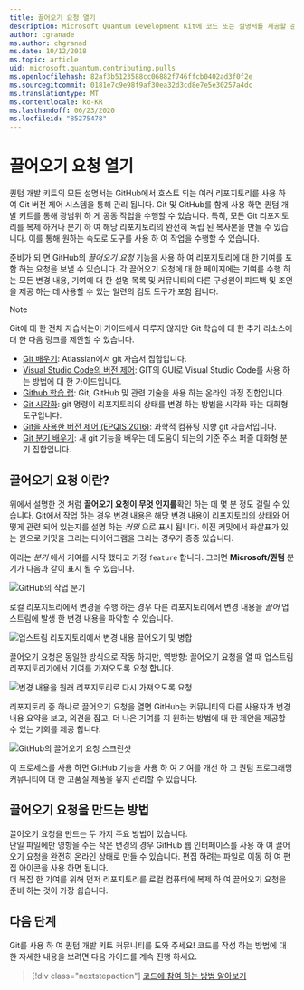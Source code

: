 ```yaml
---
title: 끌어오기 요청 열기
description: Microsoft Quantum Development Kit에 코드 또는 설명서를 제공할 준비가 되 면 GitHub 끌어오기 요청을 제출 하는 방법에 대해 알아봅니다.
author: cgranade
ms.author: chgranad
ms.date: 10/12/2018
ms.topic: article
uid: microsoft.quantum.contributing.pulls
ms.openlocfilehash: 82af3b5123588cc06882f746ffcb0402ad3f0f2e
ms.sourcegitcommit: 0181e7c9e98f9af30ea32d3cd8e7e5e30257a4dc
ms.translationtype: MT
ms.contentlocale: ko-KR
ms.lasthandoff: 06/23/2020
ms.locfileid: "85275478"
---
```

# <a name="opening-pull-requests"></a>끌어오기 요청 열기 #

퀀텀 개발 키트의 모든 설명서는 GitHub에서 호스트 되는 여러 리포지토리를 사용 하 여 Git 버전 제어 시스템을 통해 관리 됩니다.
Git 및 GitHub를 함께 사용 하면 퀀텀 개발 키트를 통해 광범위 하 게 공동 작업을 수행할 수 있습니다.
특히, 모든 Git 리포지토리를 복제 하거나 분기 하 여 해당 리포지토리의 완전히 독립 된 복사본을 만들 수 있습니다.
이를 통해 원하는 속도로 도구를 사용 하 여 작업을 수행할 수 있습니다.

준비가 되 면 GitHub의 _끌어오기 요청_ 기능을 사용 하 여 리포지토리에 대 한 기여를 포함 하는 요청을 보낼 수 있습니다.
각 끌어오기 요청에 대 한 페이지에는 기여를 수행 하는 모든 변경 내용, 기여에 대 한 설명 목록 및 커뮤니티의 다른 구성원이 피드백 및 조언을 제공 하는 데 사용할 수 있는 일련의 검토 도구가 포함 됩니다.

> [!NOTE]
> Git에 대 한 전체 자습서는이 가이드에서 다루지 않지만 Git 학습에 대 한 추가 리소스에 대 한 다음 링크를 제안할 수 있습니다.
>
> - [Git 배우기](https://www.atlassian.com/git): Atlassian에서 git 자습서 집합입니다.
> - [Visual Studio Code의 버전 제어](https://code.visualstudio.com/docs/editor/versioncontrol): GIT의 GUI로 Visual Studio Code를 사용 하는 방법에 대 한 가이드입니다.
> - [Github 학습 랩](https://lab.github.com/): Git, GitHub 및 관련 기술을 사용 하는 온라인 과정 집합입니다.
> - [Git 시각화](https://git-school.github.io/visualizing-git/): git 명령이 리포지토리의 상태를 변경 하는 방법을 시각화 하는 대화형 도구입니다.
> - [Git을 사용한 버전 제어 (EPQIS 2016)](https://nbviewer.jupyter.org/github/QuinnPhys/PythonWorkshop-science/blob/master/lecture-1-scicomp-tools-part1.ipynb#Version-Control-with-Git-(50-Minutes)): 과학적 컴퓨팅 지향 git 자습서입니다.
> - [Git 분기 배우기](https://learngitbranching.js.org/): 새 git 기능을 배우는 데 도움이 되는의 기준 주소 퍼즐 대화형 분기 집합입니다.

## <a name="what-is-a-pull-request"></a>끌어오기 요청 이란? ##

위에서 설명한 것 처럼 **끌어오기 요청이 무엇 인지를**확인 하는 데 몇 분 정도 걸릴 수 있습니다.
Git에서 작업 하는 경우 변경 내용은 해당 변경 내용이 리포지토리의 상태와 어떻게 관련 되어 있는지를 설명 하는 _커밋_ 으로 표시 됩니다.
이전 커밋에서 화살표가 있는 원으로 커밋을 그리는 다이어그램을 그리는 경우가 종종 있습니다.

이라는 _분기_ 에서 기여를 시작 했다고 가정 `feature` 합니다.
그러면 **Microsoft/퀀텀** 분기가 다음과 같이 표시 될 수 있습니다.

![GitHub의 작업 분기](~/media/git-workflow-step0.png)

로컬 리포지토리에서 변경을 수행 하는 경우 다른 리포지토리에서 변경 내용을 _끌어_ 업스트림에 발생 한 변경 내용을 파악할 수 있습니다.

![업스트림 리포지토리에서 변경 내용 끌어오기 및 병합](~/media/git-workflow-step1.png)

끌어오기 요청은 동일한 방식으로 작동 하지만, 역방향: 끌어오기 요청을 열 때 업스트림 리포지토리가에서 기여를 가져오도록 요청 합니다.

![변경 내용을 원래 리포지토리로 다시 가져오도록 요청](~/media/git-workflow-step2.png)

리포지토리 중 하나로 끌어오기 요청을 열면 GitHub는 커뮤니티의 다른 사용자가 변경 내용 요약을 보고, 의견을 잡고, 더 나은 기여를 지 원하는 방법에 대 한 제안을 제공할 수 있는 기회를 제공 합니다.

![GitHub의 끌어오기 요청 스크린샷](~/media/pull-request-header.png)

이 프로세스를 사용 하면 GitHub 기능을 사용 하 여 기여를 개선 하 고 퀀텀 프로그래밍 커뮤니티에 대 한 고품질 제품을 유지 관리할 수 있습니다.

## <a name="how-to-make-a-pull-request"></a>끌어오기 요청을 만드는 방법 ##

끌어오기 요청을 만드는 두 가지 주요 방법이 있습니다.  
단일 파일에만 영향을 주는 작은 변경의 경우 GitHub 웹 인터페이스를 사용 하 여 끌어오기 요청을 완전히 온라인 상태로 만들 수 있습니다. 편집 하려는 파일로 이동 하 여 편집 아이콘을 사용 하면 됩니다.  
더 복잡 한 기여를 위해 먼저 리포지토리를 로컬 컴퓨터에 복제 하 여 끌어오기 요청을 준비 하는 것이 가장 쉽습니다.

<!--
### Using the Web Interface ###

**TODO**

### Command-Line and GitHub Flow ###

Most of the time, it's easier to prepare a pull request on your own computer; that makes it easier to work incrementally, and to test your changes.
If you haven't already done so, the first step is to _fork_ the repository that you'd like to contribute to.
Forking makes a complete clone of the original repository, but under your GitHub account instead of under [Microsoft](http://github.com/Microsoft/) or [MicrosoftDocs](http://github.com/MicrosoftDocs/).
This way, you can edit your personal fork to your heart's content before making a pull request for your work.

**TODO: pick up here**

## Code Review and Etiquette ##

**TODO: PR ettiquette, reviews, etc.**

-->

## <a name="next-steps"></a>다음 단계 ##

Git를 사용 하 여 퀀텀 개발 키트 커뮤니티를 도와 주세요!
코드를 작성 하는 방법에 대 한 자세한 내용을 보려면 다음 가이드를 계속 진행 하세요.

> [!div class="nextstepaction"]
> [코드에 참여 하는 방법 알아보기](xref:microsoft.quantum.contributing.code)
